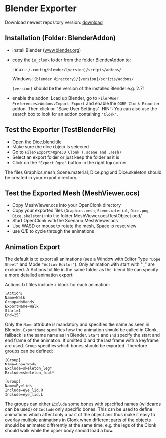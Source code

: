 # Blender Exporter #
Download newest repository version: [download](bitbucket.org/randrian/clonkblenderogreexporter/get/tip.zip)

## Installation (Folder: BlenderAddon) ##


- install Blender (www.blender.org)
- copy the `io_clonk` folder from the folder BlenderAddon to:

    Linux: `~/.config/blender/[version]/scripts/addons/`

    Windows: `[blender directory]/[version]/scripts/addons/`

    `[version]` should be the version of the installed Blender e.g. 2.71 
- enable the addon:
    Load up Blender, go to `File`>`User Preferences`>`Addons`>`Import-Export` and enable the `OGRE Clonk Exporter` addon.
    Then click on "Save User Settings".
    HINT: You can also use the search box to look for an addon containing `"Clonk"`.
    
    
## Test the Exporter (TestBlenderFile) ##

- Open the Dice.blend tile
- Make sure the dice object is selected
- Go to `File`>`Export`>`Ogre3D Clonk (.scene and .mesh)`
- Select an export folder or just keep the folder as it is
- Click on the `"Export Ogre"` button in the right top corner

The files Graphics.mesh, Scene.material, Dice.png and Dice.skeleton should be created in your export directory.


## Test the Exported Mesh (MeshViewer.ocs) ##

- Copy MeshViewer.ocs into your OpenClonk directory
- Copy your exported files (`Graphics.mesh`, `Scene.material`, `Dice.png`, `Dice.skeleton`)
  into the folder MeshViewer.ocs/TestObject.ocd/
- Start OpenClonk with the Scenario MeshViewer.ocs
- Use WASD or mouse to rotate the mesh, Space to reset view
- use Q/E to cycle through the animations

## Animation Export ##

The default is to export all animations (see a Window with Editor Type `"Dope Sheet"` and Mode `"Action Editor"`). Only animation with start with "_" are excluded.
A Actions.txt file in the same folder as the .blend file can specify a more detailed animation export:

Actions.txt files include a block for each animation:
~~~~
[Action]
Name=Walk
Group=NoHands
ExportName=Walk
Start=1
End=25`
~~~~
Only the `Name` attribute is mandatory and specifies the name as seen in Blender. `ExportName` specifies how the animation should be called in Clonk, fallback is the same name as in Blender. `Start` and `End` specify the start and end frame of the animation. If omitted 0 and the last frame with a keyframe are used. `Group` specifies which bones should be exported. Therefore groups can be defined:

~~~~
[Group]
Name=UpperBody
Exclude=skeleton_leg*
Exclude=skeleton_foot*

[Group]
Name=Eyelids
Include=eye_lid.R
Include=eye_lid.L
~~~~
The groups can either `Exclude` some bones with specified names (wildcards can be used) or `Include` only specific bones. This can be used to define animations which affect only a part of the object and thus make it easy to overlay multiple animations in Clonk when different parts of the objects should be animated differently at the same time, e.g. the legs of the Clonk should walk while the upper body should load a bow.
